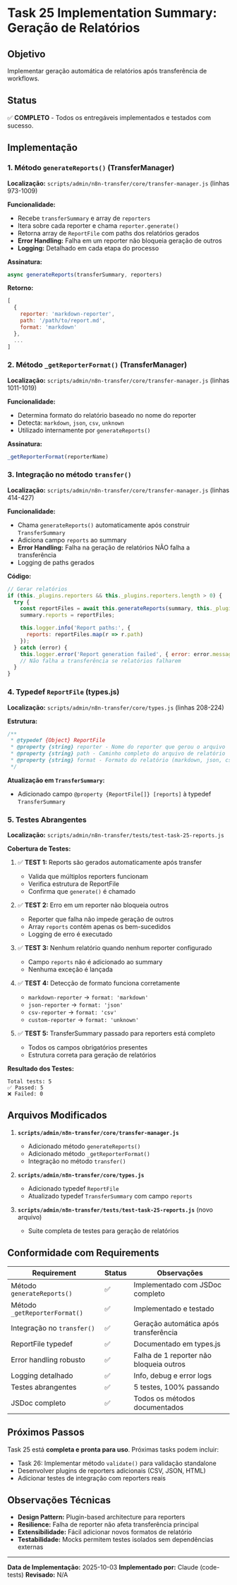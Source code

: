 # Task 25 Implementation Summary: Geração de Relatórios

## Objetivo
Implementar geração automática de relatórios após transferência de workflows.

## Status
✅ **COMPLETO** - Todos os entregáveis implementados e testados com sucesso.

## Implementação

### 1. Método `generateReports()` (TransferManager)

**Localização:** `scripts/admin/n8n-transfer/core/transfer-manager.js` (linhas 973-1009)

**Funcionalidade:**
- Recebe `transferSummary` e array de `reporters`
- Itera sobre cada reporter e chama `reporter.generate()`
- Retorna array de `ReportFile` com paths dos relatórios gerados
- **Error Handling:** Falha em um reporter não bloqueia geração de outros
- **Logging:** Detalhado em cada etapa do processo

**Assinatura:**
```javascript
async generateReports(transferSummary, reporters)
```

**Retorno:**
```javascript
[
  {
    reporter: 'markdown-reporter',
    path: '/path/to/report.md',
    format: 'markdown'
  },
  ...
]
```

### 2. Método `_getReporterFormat()` (TransferManager)

**Localização:** `scripts/admin/n8n-transfer/core/transfer-manager.js` (linhas 1011-1019)

**Funcionalidade:**
- Determina formato do relatório baseado no nome do reporter
- Detecta: `markdown`, `json`, `csv`, `unknown`
- Utilizado internamente por `generateReports()`

**Assinatura:**
```javascript
_getReporterFormat(reporterName)
```

### 3. Integração no método `transfer()`

**Localização:** `scripts/admin/n8n-transfer/core/transfer-manager.js` (linhas 414-427)

**Funcionalidade:**
- Chama `generateReports()` automaticamente após construir `TransferSummary`
- Adiciona campo `reports` ao summary
- **Error Handling:** Falha na geração de relatórios NÃO falha a transferência
- Logging de paths gerados

**Código:**
```javascript
// Gerar relatórios
if (this._plugins.reporters && this._plugins.reporters.length > 0) {
  try {
    const reportFiles = await this.generateReports(summary, this._plugins.reporters);
    summary.reports = reportFiles;

    this.logger.info('Report paths:', {
      reports: reportFiles.map(r => r.path)
    });
  } catch (error) {
    this.logger.error('Report generation failed', { error: error.message });
    // Não falha a transferência se relatórios falharem
  }
}
```

### 4. Typedef `ReportFile` (types.js)

**Localização:** `scripts/admin/n8n-transfer/core/types.js` (linhas 208-224)

**Estrutura:**
```javascript
/**
 * @typedef {Object} ReportFile
 * @property {string} reporter - Nome do reporter que gerou o arquivo
 * @property {string} path - Caminho completo do arquivo de relatório
 * @property {string} format - Formato do relatório (markdown, json, csv, etc)
 */
```

**Atualização em `TransferSummary`:**
- Adicionado campo `@property {ReportFile[]} [reports]` à typedef `TransferSummary`

### 5. Testes Abrangentes

**Localização:** `scripts/admin/n8n-transfer/tests/test-task-25-reports.js`

**Cobertura de Testes:**

1. ✅ **TEST 1:** Reports são gerados automaticamente após transfer
   - Valida que múltiplos reporters funcionam
   - Verifica estrutura de ReportFile
   - Confirma que `generate()` é chamado

2. ✅ **TEST 2:** Erro em um reporter não bloqueia outros
   - Reporter que falha não impede geração de outros
   - Array `reports` contém apenas os bem-sucedidos
   - Logging de erro é executado

3. ✅ **TEST 3:** Nenhum relatório quando nenhum reporter configurado
   - Campo `reports` não é adicionado ao summary
   - Nenhuma exceção é lançada

4. ✅ **TEST 4:** Detecção de formato funciona corretamente
   - `markdown-reporter` → `format: 'markdown'`
   - `json-reporter` → `format: 'json'`
   - `csv-reporter` → `format: 'csv'`
   - `custom-reporter` → `format: 'unknown'`

5. ✅ **TEST 5:** TransferSummary passado para reporters está completo
   - Todos os campos obrigatórios presentes
   - Estrutura correta para geração de relatórios

**Resultado dos Testes:**
```
Total tests: 5
✅ Passed: 5
❌ Failed: 0
```

## Arquivos Modificados

1. **`scripts/admin/n8n-transfer/core/transfer-manager.js`**
   - Adicionado método `generateReports()`
   - Adicionado método `_getReporterFormat()`
   - Integração no método `transfer()`

2. **`scripts/admin/n8n-transfer/core/types.js`**
   - Adicionado typedef `ReportFile`
   - Atualizado typedef `TransferSummary` com campo `reports`

3. **`scripts/admin/n8n-transfer/tests/test-task-25-reports.js`** (novo arquivo)
   - Suite completa de testes para geração de relatórios

## Conformidade com Requirements

| Requirement | Status | Observações |
|-------------|--------|-------------|
| Método `generateReports()` | ✅ | Implementado com JSDoc completo |
| Método `_getReporterFormat()` | ✅ | Implementado e testado |
| Integração no `transfer()` | ✅ | Geração automática após transferência |
| ReportFile typedef | ✅ | Documentado em types.js |
| Error handling robusto | ✅ | Falha de 1 reporter não bloqueia outros |
| Logging detalhado | ✅ | Info, debug e error logs |
| Testes abrangentes | ✅ | 5 testes, 100% passando |
| JSDoc completo | ✅ | Todos os métodos documentados |

## Próximos Passos

Task 25 está **completa e pronta para uso**. Próximas tasks podem incluir:
- Task 26: Implementar método `validate()` para validação standalone
- Desenvolver plugins de reporters adicionais (CSV, JSON, HTML)
- Adicionar testes de integração com reporters reais

## Observações Técnicas

- **Design Pattern:** Plugin-based architecture para reporters
- **Resilience:** Falha de reporter não afeta transferência principal
- **Extensibilidade:** Fácil adicionar novos formatos de relatório
- **Testabilidade:** Mocks permitem testes isolados sem dependências externas

---

**Data de Implementação:** 2025-10-03
**Implementado por:** Claude (code-tests)
**Revisado:** N/A
